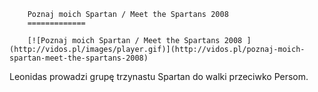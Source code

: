 
        Poznaj moich Spartan / Meet the Spartans 2008 
        =============
        
        [![Poznaj moich Spartan / Meet the Spartans 2008 ](http://vidos.pl/images/player.gif)](http://vidos.pl/poznaj-moich-spartan-meet-the-spartans-2008)
        
        
 Leonidas prowadzi grupę trzynastu Spartan do walki przeciwko Persom.
    